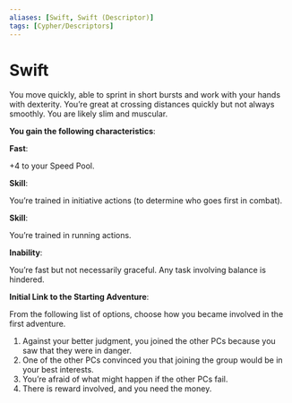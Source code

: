 ```yaml
---
aliases: [Swift, Swift (Descriptor)]
tags: [Cypher/Descriptors]
---
```


# Swift

You move quickly, able to sprint in short bursts and work with your hands with dexterity. You’re great at crossing distances quickly but not always smoothly. You are likely slim and muscular.

**You gain the following characteristics**:

**Fast**:

+4 to your Speed Pool.

**Skill**:

You’re trained in initiative actions (to determine who goes first in combat).

**Skill**:

You’re trained in running actions.

**Inability**:

You’re fast but not necessarily graceful. Any task involving balance is hindered.

**Initial Link to the Starting Adventure**:

From the following list of options, choose how you became involved in the first adventure.

1. Against your better judgment, you joined the other PCs because you saw that they were in danger.
2. One of the other PCs convinced you that joining the group would be in your best interests.
3. You’re afraid of what might happen if the other PCs fail.
4. There is reward involved, and you need the money.
